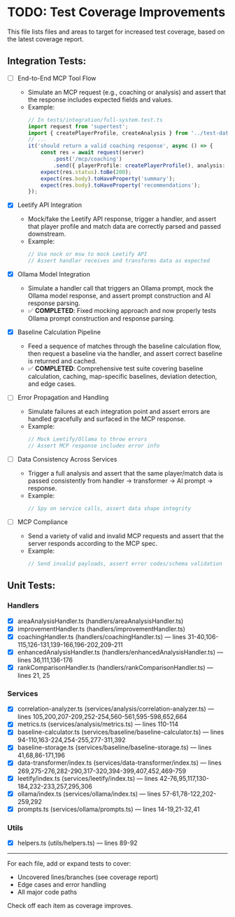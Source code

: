 # TODO: Test Coverage Improvements

This file lists files and areas to target for increased test coverage, based on the latest coverage report.

## Integration Tests:

- [ ] End-to-End MCP Tool Flow
	- Simulate an MCP request (e.g., coaching or analysis) and assert that the response includes expected fields and values.
	- Example:
		```typescript
		// In tests/integration/full-system.test.ts
		import request from 'supertest';
		import { createPlayerProfile, createAnalysis } from '../test-data';
		// ...
		it('should return a valid coaching response', async () => {
			const res = await request(server)
				.post('/mcp/coaching')
				.send({ playerProfile: createPlayerProfile(), analysis: createAnalysis() });
			expect(res.status).toBe(200);
			expect(res.body).toHaveProperty('summary');
			expect(res.body).toHaveProperty('recommendations');
		});
		```

- [x] Leetify API Integration
	- Mock/fake the Leetify API response, trigger a handler, and assert that player profile and match data are correctly parsed and passed downstream.
	- Example:
		```typescript
		// Use nock or msw to mock Leetify API
		// Assert handler receives and transforms data as expected
		```

- [x] Ollama Model Integration
	- Simulate a handler call that triggers an Ollama prompt, mock the Ollama model response, and assert prompt construction and AI response parsing.
	- ✅ **COMPLETED**: Fixed mocking approach and now properly tests Ollama prompt construction and response parsing.

- [x] Baseline Calculation Pipeline
	- Feed a sequence of matches through the baseline calculation flow, then request a baseline via the handler, and assert correct baseline is returned and cached.
	- ✅ **COMPLETED**: Comprehensive test suite covering baseline calculation, caching, map-specific baselines, deviation detection, and edge cases.

- [ ] Error Propagation and Handling
	- Simulate failures at each integration point and assert errors are handled gracefully and surfaced in the MCP response.
	- Example:
		```typescript
		// Mock Leetify/Ollama to throw errors
		// Assert MCP response includes error info
		```

- [ ] Data Consistency Across Services
	- Trigger a full analysis and assert that the same player/match data is passed consistently from handler → transformer → AI prompt → response.
	- Example:
		```typescript
		// Spy on service calls, assert data shape integrity
		```

- [ ] MCP Compliance
	- Send a variety of valid and invalid MCP requests and assert that the server responds according to the MCP spec.
	- Example:
		```typescript
		// Send invalid payloads, assert error codes/schema validation
		```


## Unit Tests:

### Handlers
- [x] areaAnalysisHandler.ts (handlers/areaAnalysisHandler.ts)
- [x] improvementHandler.ts (handlers/improvementHandler.ts)
- [x] coachingHandler.ts (handlers/coachingHandler.ts) — lines 31-40,106-115,126-131,139-166,196-202,209-211
- [x] enhancedAnalysisHandler.ts (handlers/enhancedAnalysisHandler.ts) — lines 36,111,136-176
- [x] rankComparisonHandler.ts (handlers/rankComparisonHandler.ts) — lines 21, 25

### Services
- [x] correlation-analyzer.ts (services/analysis/correlation-analyzer.ts) — lines 105,200,207-209,252-254,560-561,595-598,652,664
- [x] metrics.ts (services/analysis/metrics.ts) — lines 110-114
- [x] baseline-calculator.ts (services/baseline/baseline-calculator.ts) — lines 94-110,163-224,254-255,277-311,392
- [x] baseline-storage.ts (services/baseline/baseline-storage.ts) — lines 41,68,86-171,196
- [x] data-transformer/index.ts (services/data-transformer/index.ts) — lines 269,275-276,282-290,317-320,394-399,407,452,469-759
- [x] leetify/index.ts (services/leetify/index.ts) — lines 42-76,95,117,130-184,232-233,257,295,306
- [x] ollama/index.ts (services/ollama/index.ts) — lines 57-61,78-122,202-259,292
- [x] prompts.ts (services/ollama/prompts.ts) — lines 14-19,21-32,41

### Utils
- [x] helpers.ts (utils/helpers.ts) — lines 89-92

---
For each file, add or expand tests to cover:
- Uncovered lines/branches (see coverage report)
- Edge cases and error handling
- All major code paths

Check off each item as coverage improves.
